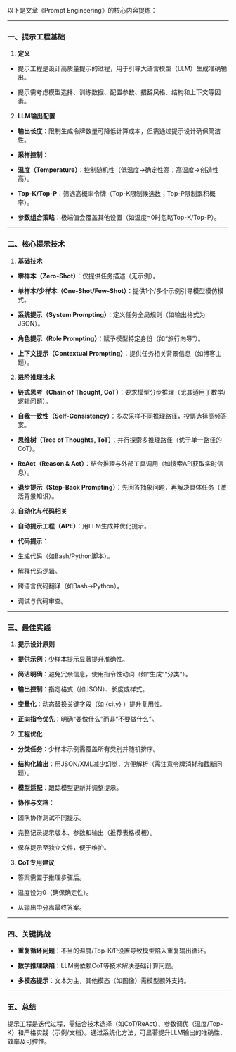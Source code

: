 以下是文章《Prompt Engineering》的核心内容提炼：

---

### **一、提示工程基础**

1. **定义**

- 提示工程是设计高质量提示的过程，用于引导大语言模型（LLM）生成准确输出。

- 提示需考虑模型选择、训练数据、配置参数、措辞风格、结构和上下文等因素。

2. **LLM输出配置**

- **输出长度**：限制生成令牌数量可降低计算成本，但需通过提示设计确保简洁性。

- **采样控制**：

- **温度（Temperature）**：控制随机性（低温度→确定性高；高温度→创造性高）。

- **Top-K/Top-P**：筛选高概率令牌（Top-K限制候选数；Top-P限制累积概率）。

- **参数组合策略**：极端值会覆盖其他设置（如温度=0时忽略Top-K/Top-P）。

---

### **二、核心提示技术**

1. **基础技术**

- **零样本（Zero-Shot）**：仅提供任务描述（无示例）。

- **单样本/少样本（One-Shot/Few-Shot）**：提供1个/多个示例引导模型模仿模式。

- **系统提示（System Prompting）**：定义任务全局规则（如输出格式为JSON）。

- **角色提示（Role Prompting）**：赋予模型特定身份（如“旅行向导”）。

- **上下文提示（Contextual Prompting）**：提供任务相关背景信息（如博客主题）。

2. **进阶推理技术**

- **链式思考（Chain of Thought, CoT）**：要求模型分步推理（尤其适用于数学/逻辑问题）。

- **自我一致性（Self-Consistency）**：多次采样不同推理路径，投票选择高频答案。

- **思维树（Tree of Thoughts, ToT）**：并行探索多推理路径（优于单一路径的CoT）。

- **ReAct（Reason & Act）**：结合推理与外部工具调用（如搜索API获取实时信息）。

- **退步提示（Step-Back Prompting）**：先回答抽象问题，再解决具体任务（激活背景知识）。

3. **自动化与代码相关**

- **自动提示工程（APE）**：用LLM生成并优化提示。

- **代码提示**：

- 生成代码（如Bash/Python脚本）。

- 解释代码逻辑。

- 跨语言代码翻译（如Bash→Python）。

- 调试与代码审查。

---

### **三、最佳实践**

1. **提示设计原则**

- **提供示例**：少样本提示显著提升准确性。

- **简洁明确**：避免冗余信息，使用指令性动词（如“生成”“分类”）。

- **输出控制**：指定格式（如JSON）、长度或样式。

- **变量化**：动态替换关键字段（如 {city} ）提升复用性。

- **正向指令优先**：明确“要做什么”而非“不要做什么”。

2. **工程优化**

- **分类任务**：少样本示例需覆盖所有类别并随机排序。

- **结构化输出**：用JSON/XML减少幻觉，方便解析（需注意令牌消耗和截断问题）。

- **模型适配**：跟踪模型更新并调整提示。

- **协作与文档**：

- 团队协作测试不同提示。

- 完整记录提示版本、参数和输出（推荐表格模板）。

- 保存提示至独立文件，便于维护。

3. **CoT专用建议**

- 答案需置于推理步骤后。

- 温度设为0（确保确定性）。

- 从输出中分离最终答案。

---

### **四、关键挑战**

- **重复循环问题**：不当的温度/Top-K/P设置导致模型陷入重复输出循环。

- **数学推理缺陷**：LLM需依赖CoT等技术解决基础计算问题。

- **多模态提示**：文本为主，其他模态（如图像）需模型额外支持。

---

### **五、总结**

提示工程是迭代过程，需结合技术选择（如CoT/ReAct）、参数调优（温度/Top-K）和严格实践（示例/文档）。通过系统化方法，可显著提升LLM输出的准确性、效率及可控性。